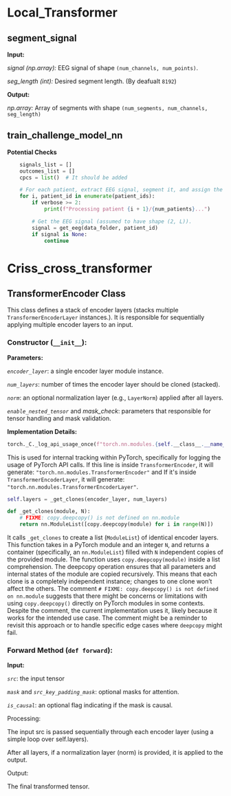 # Local_Transformer
## segment_signal

**Input:**

*signal (np.array):* EEG signal of shape `(num_channels, num_points)`.

*seg_length (int):* Desired segment length. (By deafualt `8192`)

**Output:**

*np.array:* Array of segments with shape `(num_segments, num_channels, seg_length)`


## train_challenge_model_nn

**Potential Checks**

```python
    signals_list = [] 
    outcomes_list = []
    cpcs = list()  # It should be added

    # For each patient, extract EEG signal, segment it, and assign the same outcome to all segments.
    for i, patient_id in enumerate(patient_ids):
        if verbose >= 2:
            print(f"Processing patient {i + 1}/{num_patients}...")

        # Get the EEG signal (assumed to have shape (2, L)).
        signal = get_eeg(data_folder, patient_id)
        if signal is None:
            continue
```


# Criss_cross_transformer

## TransformerEncoder Class
This class defines a stack of encoder layers (stacks multiple `TransformerEncoderLayer` instances.). It is responsible for sequentially applying multiple encoder layers to an input.

### Constructor (`__init__`):

**Parameters:**

*`encoder_layer`*: a single encoder layer module instance.

*`num_layers`*: number of times the encoder layer should be cloned (stacked).

*`norm`*: an optional normalization layer (e.g., `LayerNorm`) applied after all layers.

*`enable_nested_tensor`* and *mask_check*: parameters that responsible for tensor handling and mask validation.

**Implementation Details:**

```python
torch._C._log_api_usage_once(f"torch.nn.modules.{self.__class__.__name__}")
```

This is used for internal tracking within PyTorch, specifically for logging the usage of PyTorch API calls. If this line is inside `TransformerEncoder`, it will generate:
`"torch.nn.modules.TransformerEncoder"` and If it's inside `TransformerEncoderLayer`, it will generate: `"torch.nn.modules.TransformerEncoderLayer"`.


```python
self.layers = _get_clones(encoder_layer, num_layers)

def _get_clones(module, N):
    # FIXME: copy.deepcopy() is not defined on nn.module
    return nn.ModuleList([copy.deepcopy(module) for i in range(N)])
```

It calls `_get_clones` to create a list (`ModuleList`) of identical encoder layers. This function takes in a PyTorch module and an integer `N`, and returns a container (specifically, an `nn.ModuleList`) filled with `N` independent copies of the provided module. The function uses `copy.deepcopy(module)` inside a list comprehension. The deepcopy operation ensures that all parameters and internal states of the module are copied recursively. This means that each clone is a completely independent instance; changes to one clone won’t affect the others. The comment `# FIXME: copy.deepcopy() is not defined on nn.module` suggests that there might be concerns or limitations with using `copy.deepcopy()` directly on PyTorch modules in some contexts. Despite the comment, the current implementation uses it, likely because it works for the intended use case. The comment might be a reminder to revisit this approach or to handle specific edge cases where `deepcopy` might fail.

### Forward Method (`def forward`):

**Input:**

*`src`*: the input tensor

*`mask`* and *`src_key_padding_mask`*: optional masks for attention.

*`is_causal`*: an optional flag indicating if the mask is causal.

Processing:

The input src is passed sequentially through each encoder layer (using a simple loop over self.layers).

After all layers, if a normalization layer (norm) is provided, it is applied to the output.

Output:

The final transformed tensor.
